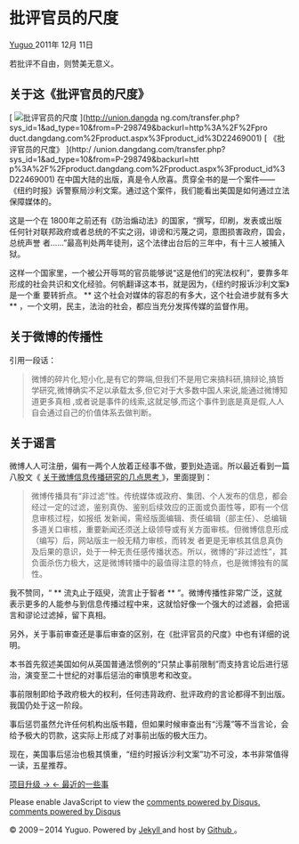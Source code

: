 #  批评官员的尺度

[ Yuguo ](http://yuguo.us) 2011年 12月 11日

若批评不自由，则赞美无意义。

##  关于这《批评官员的尺度》

[ ![批评官员的尺度](http://yuguo.us/files/2011/12/s6643899.jpg) ](http://union.dangda
ng.com/transfer.php?sys_id=1&ad_type=10&from=P-298749&backurl=http%3A%2F%2Fpro
duct.dangdang.com%2Fproduct.aspx%3Fproduct_id%3D22469001) [ 《批评官员的尺度》 ](http:/
/union.dangdang.com/transfer.php?sys_id=1&ad_type=10&from=P-298749&backurl=htt
p%3A%2F%2Fproduct.dangdang.com%2Fproduct.aspx%3Fproduct_id%3D22469001)
在中国大陆的出版，真是令人欣喜。贯穿全书的是一个案件——《纽约时报》诉警察局沙利文案。通过这个案件，我们能看出美国是如何通过立法保障媒体的。

这是一个在 1800年之前还有《防治煽动法》的国家，“撰写，印刷，发表或出版任何针对联邦政府或者总统的不实之诩，诽谤和污蔑之词，意图损害政府，国会，总统声誉
者……”最高判处两年徒刑，这个法律出台后的三年中，有十三人被捕入狱。

这样一个国家里，一个被公开辱骂的官员能够说“这是他们的宪法权利”，要靠多年形成的社会共识和文化经验。何帆翻译这本书，就是因为，《纽约时报诉沙利文案》是一个重
要转折点。 ** 这个社会对媒体的容忍的有多大，这个社会进步就有多大 ** ，一个文明，民主，法治的社会，都应当充分发挥传媒的监督作用。

##  关于微博的传播性

引用一段话：

> 微博的碎片化,短小化,是有它的弊端,但我们不是用它来搞科研,搞辩论,搞哲学研究,微博确实不足以承载太多,但它对于大多数中国人来说,能通过微博知道更多真相
,或者说是事件的线索,这就足够,而这个事件到底是真是假,人人自会通过自己的价值体系去做判断。

##  关于谣言

微博人人可注册，偏有一两个人放着正经事不做，要到处造谣。所以最近看到一篇八股文《 [ 关于微博信息传播研究的几点思考
](http://pinglun.eastday.com/p/node579155/u1a6186799.html) 》，里面提到：

> 微博传播具有“非过滤”性。传统媒体或政府、集团、个人发布的信息，都会经过一定的过滤，鉴别真伪、鉴别后续效应的正面或负面性等，即有一个信息审核过程，如报纸
发新闻，需经版面编辑、责任编辑（部主任）、总编辑多道关口审核，重要新闻还须送上级领导或有关方面审核。但微博信息形成（编写）后，网站版主一般无精力审核，而转发
者更是无审核其信息真伪及后果的意识，处于一种无责任感传播状态。所以，微博的“非过滤性”，其负面杀伤力极大，这是微博转播中的最值得注意的特点，也是微博独有的属
性。

我不赞同，“ ** 流丸止于瓯臾，流言止于智者 **
”。微博传播性非常广泛，这就表示更多的人能参与到信息传播过程中来，这就恰好像一个强大的过滤器，会把谣言和谬论过滤掉，留下真相。

另外，关于事前审查还是事后审查的区别，在《批评官员的尺度》中也有详细的说明。

本书首先叙述美国如何从英国普通法惯例的“只禁止事前限制”而支持言论后进行惩治，演变至二十世纪的对事后惩治的审慎思考和改变。

事前限制即给予政府极大的权利，任何违背政府、批评政府的言论都得不到出版。我国仍处于这一阶段。

事后惩罚虽然允许任何机构出版书籍，但如果时候审查出有“污蔑”等不当言论，会给予极大的罚款，这实际上形成了对事前出版的极大压力。

现在，美国事后惩治也极其慎重，“纽约时报诉沙利文案”功不可没，本书非常值得一读，五星推荐。

[ 项目升级 → ](/weblog/project-new-version/) [ ← 最近的一些事 ](/weblog/some-news/)

Please enable JavaScript to view the [ comments powered by Disqus.
](http://disqus.com/?ref_noscript) [ comments powered by  Disqus
](http://disqus.com)

© 2009 – 2014 Yuguo. Powered by [ Jekyll ](https://github.com/mojombo/jekyll)
and host by [ Github ](https://github.com/yuguo) 。

